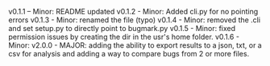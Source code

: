 v0.1.1 – Minor: README updated
v0.1.2 - Minor: Added cli.py for no pointing errors
v0.1.3 - Minor: renamed the file (typo)
v0.1.4 - Minor: removed the .cli and set setup.py to directly point to bugmark.py
v0.1.5 - Minor: fixed permission issues by creating the dir in the usr's home folder.
v0.1.6 - Minor: 
v2.0.0 - MAJOR: adding the ability to export results to a json, txt, or a csv for analysis and adding a way to compare bugs from 2 or more files. 